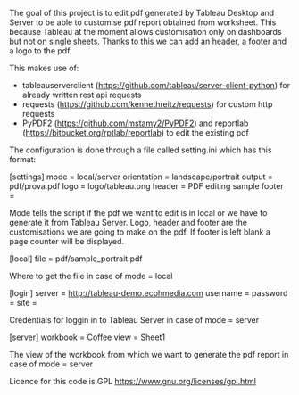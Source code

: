 The goal of this project is to edit pdf generated by Tableau Desktop and Server to be able to customise pdf report
obtained from worksheet.
This because Tableau at the moment allows customisation only on dashboards but not on single sheets.
Thanks to this we can add an header, a footer and a logo to the pdf.

This makes use of:
-   tableauserverclient (https://github.com/tableau/server-client-python) for already written rest api requests
-   requests (https://github.com/kennethreitz/requests) for custom http requests
-   PyPDF2 (https://github.com/mstamy2/PyPDF2) and reportlab (https://bitbucket.org/rptlab/reportlab)
    to edit the existing pdf

The configuration is done through a file called setting.ini which has this format:

[settings]
mode = local/server
orientation = landscape/portrait
output = pdf/prova.pdf
logo = logo/tableau.png
header = PDF editing sample
footer =

Mode tells the script if the pdf we want to edit is in local or we have to generate it from Tableau Server.
Logo, header and footer are the customisations we are going to make on the pdf.
If footer is left blank a page counter will be displayed.

[local]
file = pdf/sample_portrait.pdf

Where to get the file in case of mode = local

[login]
server = http://tableau-demo.ecohmedia.com
username =
password =
site =

Credentials for loggin in to Tableau Server in case of mode = server

[server]
workbook = Coffee
view = Sheet1

The view of the workbook from which we want to generate the pdf report in case of mode = server

Licence for this code is GPL https://www.gnu.org/licenses/gpl.html
